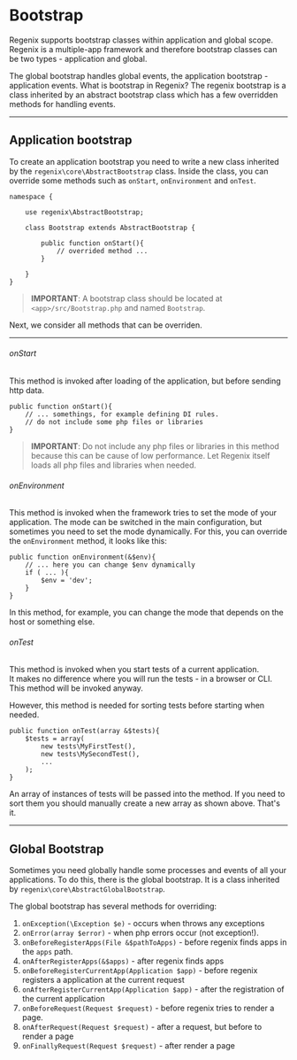 # Bootstrap

Regenix supports bootstrap classes within application and global scope. Regenix is
a multiple-app framework and therefore bootstrap classes can be two types - application and global.

The global bootstrap handles global events, the application bootstrap - application events.
What is bootstrap in Regenix? The regenix bootstrap is a class inherited by an abstract 
bootstrap class which has a few overridden methods for handling events.

---

## Application bootstrap

To create an application bootstrap you need to write a new class inherited 
by the `regenix\core\AbstractBootstrap` class. Inside the class, you can override some
methods such as `onStart`, `onEnvironment` and `onTest`.

    namespace {
  
        use regenix\AbstractBootstrap;
    
        class Bootstrap extends AbstractBootstrap {
    
            public function onStart(){
                // overrided method ...
            }
            
        }
    }

> **IMPORTANT**: A bootstrap class should be 
> located at `<app>/src/Bootstrap.php` and named `Bootstrap`.

Next, we consider all methods that can be overriden.

---

###### onStart ######

This method is invoked after loading of the application, but before
sending http data. 

    public function onStart(){
        // ... somethings, for example defining DI rules.
        // do not include some php files or libraries
    }
    
    
> **IMPORTANT**: Do not include any php files or libraries in this method
> because this can be cause of low performance. Let Regenix itself
> loads all php files and libraries when needed.


###### onEnvironment ######

This method is invoked when the framework tries to set the mode of your
application. The mode can be switched in the main configuration, but
sometimes you need to set the mode dynamically. For this, you can override
the `onEnvironment` method, it looks like this:

    public function onEnvironment(&$env){
        // ... here you can change $env dynamically
        if ( ... ){
            $env = 'dev';
        }
    }

In this method, for example, you can change the mode that depends on the host or 
something else.
    

###### onTest ######

This method is invoked when you start tests of a current application. 	
It makes no difference where you will run the tests - in a browser or CLI. 
This method will be invoked anyway. 

However, this method is needed for sorting tests before starting when needed.

    public function onTest(array &$tests){
        $tests = array(
            new tests\MyFirstTest(),
            new tests\MySecondTest(),
            ...
        );
    }

An array of instances of tests will be passed into the method. If you need to sort them 
you should manually create a new array as shown above. That's it.

---

## Global Bootstrap

Sometimes you need globally handle some processes and events of all your applications. 
To do this, there is the global bootstrap. It is a class inherited by 
`regenix\core\AbstractGlobalBootstrap`.

The global bootstrap has several methods for overriding:

1. `onException(\Exception $e)` - occurs when throws any exceptions  
2. `onError(array $error)` - when php errors occur (not exception!).
3. `onBeforeRegisterApps(File &$pathToApps)` - before regenix finds apps in the `apps` path. 
4. `onAfterRegisterApps(&$apps)` - after regenix finds apps
5. `onBeforeRegisterCurrentApp(Application $app)` - before regenix registers a application at the current request
6. `onAfterRegisterCurrentApp(Application $app)` - after the registration of the current application
7. `onBeforeRequest(Request $request)` - before regenix tries to render a page.
8. `onAfterRequest(Request $request)` - after a request, but before to render a page
9. `onFinallyRequest(Request $request)` - after render a page


